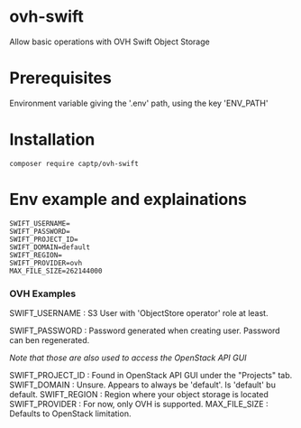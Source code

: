 # ovh-swift
Allow basic operations with OVH Swift Object Storage

# Prerequisites

Environment variable giving the '.env' path, using the key 'ENV_PATH'

# Installation

`composer require captp/ovh-swift`

# Env example and explainations

```
SWIFT_USERNAME=
SWIFT_PASSWORD=
SWIFT_PROJECT_ID=
SWIFT_DOMAIN=default
SWIFT_REGION=
SWIFT_PROVIDER=ovh
MAX_FILE_SIZE=262144000
```

### OVH Examples

SWIFT_USERNAME : S3 User with 'ObjectStore operator' role at least.

SWIFT_PASSWORD : Password generated when creating user. Password can ben regenerated.

*Note that those are also used to access the OpenStack API GUI*

SWIFT_PROJECT_ID : Found in OpenStack API GUI under the "Projects" tab.
SWIFT_DOMAIN : Unsure. Appears to always be 'default'. Is 'default' bu default.
SWIFT_REGION : Region where your object storage is located
SWIFT_PROVIDER : For now, only OVH is supported.
MAX_FILE_SIZE : Defaults to OpenStack limitation.
